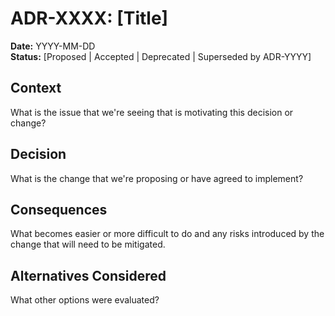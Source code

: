 # ADR-XXXX: [Title]

**Date:** YYYY-MM-DD  
**Status:** [Proposed | Accepted | Deprecated | Superseded by ADR-YYYY]

## Context
What is the issue that we're seeing that is motivating this decision or change?

## Decision
What is the change that we're proposing or have agreed to implement?

## Consequences
What becomes easier or more difficult to do and any risks introduced by the change that will need to be mitigated.

## Alternatives Considered
What other options were evaluated?